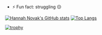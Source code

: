 <!--
**Kernel86/Kernel86** is a ✨ _special_ ✨ repository because its `README.md` (this file) appears on your GitHub profile.

Here are some ideas to get you started:

- 🔭 I’m currently working on ...
- 🌱 I’m currently learning ...
- 👯 I’m looking to collaborate on ...
- 🤔 I’m looking for help with ...
- 💬 Ask me about ...
- 📫 How to reach me: ...
- 😄 Pronouns: ...
- ⚡ Fun fact: ...

## Hi there 👋
-->


- ⚡ Fun fact: struggling 😔


[![Hannah Novak's GitHub stats](https://github-readme-stats.vercel.app/api?username=Kernel86&custom_title=Hannah's%20GitHub%20Stats&count_private=true&show_icons=true&include_all_commits=true&theme=tokyonight)](https://github.com/anuraghazra/github-readme-stats) [![Top Langs](https://github-readme-stats.vercel.app/api/top-langs/?username=Kernel86&theme=tokyonight&langs_count=12&layout=donut)](https://github.com/anuraghazra/github-readme-stats) 

[![trophy](https://github-profile-trophy.vercel.app/?username=Kernel86&theme=tokyonight&row=2&title=MultiLanguage,LongTimeUser,Repositories,Stars,Experienece,Followers,Commits)](https://github.com/ryo-ma/github-profile-trophy)
